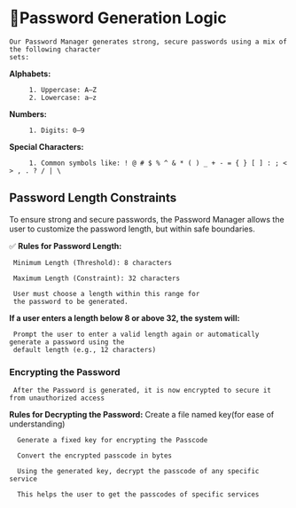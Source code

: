 # 🔐Password Generation Logic

    Our Password Manager generates strong, secure passwords using a mix of the following character 
    sets: 

**Alphabets:**

         1. Uppercase: A–Z
         2. Lowercase: a–z

**Numbers:**

         1. Digits: 0–9

**Special Characters:**

         1. Common symbols like: ! @ # $ % ^ & * ( ) _ + - = { } [ ] : ; < > , . ? / | \ 

## Password Length Constraints

To ensure strong and secure passwords, the Password Manager allows the user to customize the password length, but within safe boundaries.

✅ **Rules for Password Length:**

     Minimum Length (Threshold): 8 characters

     Maximum Length (Constraint): 32 characters

     User must choose a length within this range for 
     the password to be generated.

**If a user enters a length below 8 or above 32, the system will:**

     Prompt the user to enter a valid length again or automatically generate a password using the 
     default length (e.g., 12 characters) 

### Encrypting the Password

     After the Password is generated, it is now encrypted to secure it from unauthorized access 

 **Rules for Decrypting the Password:**
      Create a file named key(for ease of understanding)

      Generate a fixed key for encrypting the Passcode

      Convert the encrypted passcode in bytes

      Using the generated key, decrypt the passcode of any specific service

      This helps the user to get the passcodes of specific services
      